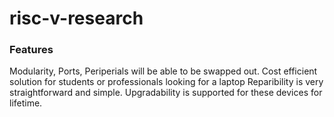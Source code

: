 # risc-v-research




### Features
Modularity, Ports, Periperials will be able to be swapped out. 
Cost efficient solution for students or professionals looking for a laptop 
Reparibility is very straightforward and simple. 
Upgradability is supported for these devices for lifetime.
